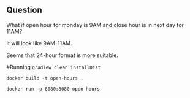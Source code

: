 ## Question
What if open hour for monday is 9AM and close hour is in next day for 11AM? 

It will look like 9AM-11AM.

Seems that 24-hour format is more suitable.

#Running
`gradlew clean installDist`

`docker build -t open-hours .`

`docker run -p 8080:8080 open-hours`